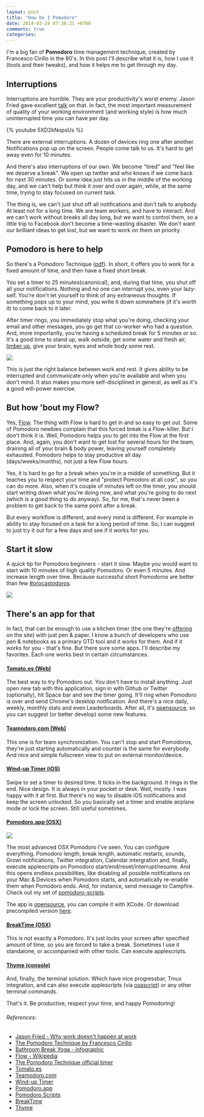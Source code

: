 ```yaml
---
layout: post
title: "How Do I Pomodoro"
date: 2014-03-24 07:38:21 +0700
comments: true
categories:
---
```


I'm a big fan of **Pomodoro** time management technique, created by
Francesco
Cirillo in the 80's. In this post I'll describe what it is, how I use it
(tools and their tweaks), and how it helps me to get through my day.

<!-- more -->

## Interruptions

Interruptions are horrible. They are your productivity's worst enemy.
Jason Fried gave excellent [talk][1] on that. In fact, the most important
measurement of quality of your working environment (and working style) is how
much uninterrupted time you can have per day.

{% youtube 5XD2kNopsUs %}

There are external interruptions. A dozen of devices ring one after another.
Notifications pop up on the screen. People come talk to us.  It's hard to get
away even for 10 minutes.

And there's also interruptions of our own. We become "tired" and "feel like
we deserve a break". We open up twitter and who knows if we come back
for next 30 minutes. Or some idea just hits us in the middle of the working
day, and we can't help but think it over and over again, while, at the same
time, trying to stay focused on current task.

The thing is, we can't just shut off all notifications and don't talk to
anybody. At least not for a long time. We are team workers, and have to
interact. And we can't work without breaks all day long, but we want to
control them, so a little trip to Facebook don't become a time-wasting
disaster. We don't want our brilliant ideas to get lost, but we want to work
on them on priority.

## Pomodoro is here to help

So there's a Pomodoro Technique ([pdf][2]). In short, it offers you to work
for a fixed amount of time, and then have a fixed short break.

You set a timer to 25 minutes(canonical), and, during that time, you shut off
all your notifications. Nothing and no one can interrupt you, even your
lazy-self. You're don't let yourself to think of any extraneous thoughts. If
something pops up to your mind, you write it down somewhere (if it's worth it)
to come back to it later.

After timer rings, you immediately stop what you're doing, checking your email
and other messages, you go get that co-worker who had a question. And, more
importantly, you're having a scheduled break for 5 minutes or so. It's a good
time to stand up, walk outside, get some water and fresh air, [limber up][3],
give your brain, eyes and whole body some rest.

[![](http://f.cl.ly/items/0h1M0D2T3T2n1W1e0h2A/Screen%20Shot%202014-03-24%20at%2011.01.21%20PM.png)][3]

This is just the right balance between work and rest. It gives ability
to be interrupted and communicate only when you're available and when you don't mind.
It also makes you more self-disciplined in general, as well as it's a good will-power
exercise.

## But how 'bout my Flow?

Yes, [Flow][4]. The thing with Flow is hard to get in and so easy to get
out. Some of Pomodoro newbies complain that this forced break is a
Flow-killer. But I don't think it is. Well, Pomodoro helps you to get into the
Flow at the first place. And, again, you don't want to get lost for several
hours for the team, draining all of your brain & body power, leaving yourself
completely exhausted. Pomodoro helps to stay productive all day
(days/weeks/months), not just a few Flow hours.

Yes, it is hard to go for a break when you're in a middle of something. But it
teaches you to respect your time and "protect Pomodoro at all cost", so you
can do more. Also, when it's couple of minutes left on the timer, you should
start writing down what you're doing now, and what you're going to do next
(which is a good thing to do anyway). So, for me, that's never been a problem
to get back to the same point after a break.

But every workflow is different, and every mind is different. For example in
ability to stay focused on a task for a long period of time. So, I can suggest
to just try it out for a few days and see if it works for you.

## Start it slow

A quick tip for Pomodoro beginners - start it slow. Maybe you would want
to start with 10 minutes of high quality Pomodoro. Or even 5 minutes. And
increase length over time. Because successful short Pomodoros are better than
few [#procastodoros][16].

[![](http://f.cl.ly/items/2L2Z2j2s243l3G1W0A2v/Screen%20Shot%202014-03-24%20at%2010.54.38%20PM.png)][16]

## There's an app for that

In fact, that can be enough to use a kitchen timer (the one they're
[offering][5] on the site) with just pen & paper. I know a bunch of developers
who use pen & notebooks as a primary GTD tool and it works for them. And if it
works for you - that's fine. But there sure some apps. I'll describe my
favorites. Each one works best in certain circumstances.

#### [Tomato.es (Web)][10]

The best way to try Pomodoro out. You don't have to install anything. Just
open new tab with this application, sign in with Github or Twitter
(optionally), hit Space bar and see the timer going. It'll ring when Pomodoro
is over and send Chrome's desktop notification. And there's a nice daily,
weekly, monthly stats and even Leaderboards.  After all, it's
[opensource](https://github.com/potomak/tomatoes), so you can suggest (or
better develop) some new features.

#### [Teamodoro.com (Web)][11]

This one is for team synchronization. You can't stop and start Pomodoros,
they're just starting automatically and counter is the same for everybody. And
nice and simple fullscreen view to put on external monitor/device.

#### [Wind-up Timer (iOS)][6]

Swipe to set a timer to desired time. It ticks in the background. It rings in
the end. Nice design. It is always in your pocket or desk. Well, mostly. I was
happy with it at first. But there's no way to disable iOS notifications and
keep the screen unlocked. So you basically set a timer and enable airplane
mode or lock the screen. Still useful sometimes.

#### [Pomodoro.app (OSX)][13]

![](http://f.cl.ly/items/2w34273X191m1W1r1B2i/Screenshot_6_30_13_9_15_PM-2.png)

The most advanced OSX Pomodoro I've seen. You can configure everything.
Pomodoro length, break length, automatic restarts, sounds, Growl
notifications, Twitter integration, Calendar intergration and, finally,
execute applescripts on Pomodoro start/end/reset/interrupt/resume. And this
opens endless possibilities, like disabling all possible notifications on your
Mac & Devices when Pomodoro starts, and automatically re-enable them when
Pomodoro ends. And, for instance, send message to Campfire. Check out my
set of [pomodoro-scripts][12].

The app is [opensource][13], you can compile it with XCode. Or download
precompiled version [here][14].

#### [BreakTime (OSX)][8]

This is not exactly a Pomodoro. It's just locks your screen after specified
amount of time, so you are forced to take a break. Sometimes I use it
standalone, or accompanied with other tools. Can execute applescripts.

#### [Thyme (console)][9]

And, finally, the terminal solution. Which have nice progressbar, Tmux
integration, and can also execute applescripts (via [osascript][15]) or any
other terminal commands.

That's it. Be productive, respect your time, and happy Pomodoring!

###### References:

- [Jason Fried - Why work doesn't happen at work][1]
- [The Pomodoro Technique by Francesco Cirillo][2]
- [Bathroom Break Yoga - infographic][3]
- [Flow - Wikipedia][4]
- [The Pomodoro Technique official timer][5]
- [Tomato.es][10]
- [Teamodoro.com][11]
- [Wind-up Timer][6]
- [Pomodoro.app][13]
- [Pomodoro Scripts][12]
- [BreakTime][8]
- [Thyme][9]

[1]: http://www.ted.com/talks/jason_fried_why_work_doesn_t_happen_at_work.html
[2]: http://www.pomodorotechnique.com/download/pdf/ThePomodoroTechnique_v1-3.pdf
[3]: http://infographicsmania.com/wp-content/uploads/2012/09/Bathroom-Break-Yoga-infographic.jpg
[4]: http://en.wikipedia.org/wiki/Flow_(psychology)
[5]: http://pomodorotechnique.com/timer/
[6]: https://itunes.apple.com/us/app/wind-up-timer/id325610693?mt=8
[8]: https://itunes.apple.com/us/app/breaktime/id427475982?mt=12
[9]: http://thymerb.com/
[10]: http://tomato.es/
[11]: http://teamodoro.com/
[12]: https://github.com/vrybas/pomodoro-scripts
[13]: https://github.com/ugol/pomodoro
[14]: http://cl.ly/3Q3H333y2132
[15]: https://github.com/vrybas/dotfiles/blob/4b0f29c0dd688f8bb78eec5d66f6c657a4bf9bb1/thyme/thymerc.symlink#L4
[16]: https://twitter.com/kubem/status/350390764515233792

